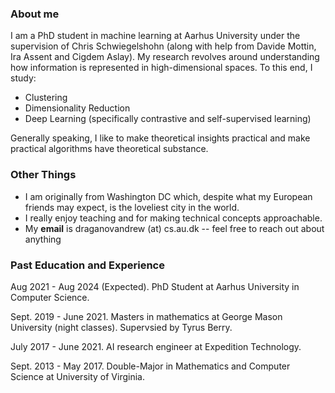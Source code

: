 ### About me

I am a PhD student in machine learning at Aarhus University under the supervision of Chris Schwiegelshohn (along with help from Davide Mottin, Ira Assent and
Cigdem Aslay).
My research revolves around understanding how information is represented in high-dimensional spaces. To this end, I study:
- Clustering
- Dimensionality Reduction
- Deep Learning (specifically contrastive and self-supervised learning)

Generally speaking, I like to make theoretical insights practical and make practical algorithms have theoretical substance.

### Other Things

- I am originally from Washington DC which, despite what my European friends may expect, is the loveliest city in the world.
- I really enjoy teaching and for making technical concepts approachable.
- My **email** is draganovandrew (at) cs.au.dk -- feel free to reach out about anything

### Past Education and Experience

Aug 2021 - Aug 2024 (Expected). PhD Student at Aarhus University in Computer Science.

Sept. 2019 - June 2021. Masters in mathematics at George Mason University (night classes). Supervsied by Tyrus Berry.

July 2017 - June 2021. AI research engineer at Expedition Technology.

Sept. 2013 - May 2017. Double-Major in Mathematics and Computer Science at University of Virginia.
